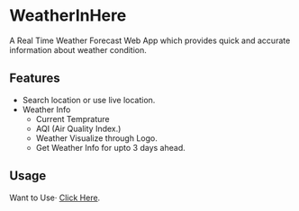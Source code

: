 # WeatherInHere

A Real Time Weather Forecast Web App which provides quick and accurate information about weather condition. </br>

## Features
- Search location or use live location.
- Weather Info
    - Current Temprature
    - AQI (Air Quality Index.)
    - Weather Visualize through Logo.
    - Get Weather Info for upto 3 days ahead.

## Usage
Want to Use· [Click Here](https://weatherinhere.cyclic.app/).
